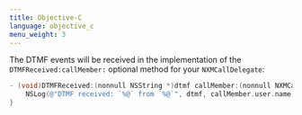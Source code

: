 ```yaml
---
title: Objective-C
language: objective_c
menu_weight: 3
---
```


The DTMF events will be received in the implementation of the `DTMFReceived:callMember:` optional method for your `NXMCallDelegate`:

```objective-c
- (void)DTMFReceived:(nonnull NSString *)dtmf callMember:(nonnull NXMCallMember *)callMember {
    NSLog(@"DTMF received: `%@` from `%@`", dtmf, callMember.user.name);
}
```
